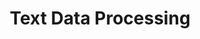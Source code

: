 ---
title: "Text Data Processing"
layout: forward
target: https://multix.io/data-science-book-uva/error
nav_order: 1
nav_exclude: true
---